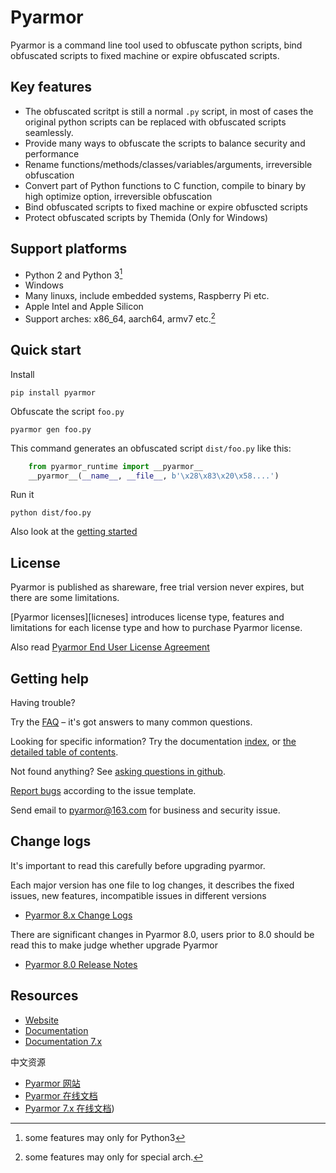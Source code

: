 # Pyarmor

Pyarmor is a command line tool used to obfuscate python scripts, bind
obfuscated scripts to fixed machine or expire obfuscated scripts.

## Key features

* The obfuscated scritpt is still a normal `.py` script, in most of
  cases the original python scripts can be replaced with obfuscated
  scripts seamlessly.
* Provide many ways to obfuscate the scripts to balance security and
  performance
* Rename functions/methods/classes/variables/arguments, irreversible
  obfuscation
* Convert part of Python functions to C function, compile to binary by
  high optimize option, irreversible obfuscation
* Bind obfuscated scripts to fixed machine or expire obfuscted scripts
* Protect obfuscated scripts by Themida (Only for Windows)

## Support platforms

* Python 2 and Python 3[^1]
* Windows
* Many linuxs, include embedded systems, Raspberry Pi etc.
* Apple Intel and Apple Silicon
* Support arches: x86_64, aarch64, armv7 etc.[^2]

[^1]: some features may only for Python3
[^2]: some features may only for special arch.

## Quick start

Install

    pip install pyarmor

Obfuscate the script `foo.py`

    pyarmor gen foo.py

This command generates an obfuscated script `dist/foo.py` like this:

```python
    from pyarmor_runtime import __pyarmor__
    __pyarmor__(__name__, __file__, b'\x28\x83\x20\x58....')
```

Run it

    python dist/foo.py

Also look at the [getting started][tutorial]

[tutorial]: https://pyarmor.readthedocs.io/en/stable/tutorial/getting-started.html

## License

Pyarmor is published as shareware, free trial version never expires, but there are
some limitations.

[Pyarmor licenses][licneses] introduces license type, features and
limitations for each license type and how to purchase Pyarmor license.

Also read [Pyarmor End User License Agreement](LICENSE)

[licenses]: https://pyarmor.readthedocs.io/en/latest/licenses.html

## Getting help

Having trouble?

Try the [FAQ][faq] – it's got answers to many common questions.

Looking for specific information? Try the documentation [index][genindex],
or [the detailed table of contents][mastertoc].

Not found anything? See [asking questions in github][asking].

[Report bugs][issues] according to the issue template.

Send email to <pyarmor@163.com> for business and security issue.

[faq]: https://pyarmor.readthedocs.io/en/stable/questions.html
[issues]: https://github.com/dashingsoft/pyarmor/issues
[genindex]: https://pyarmor.readthedocs.io/en/stable/genindex.html
[mastertoc]: https://pyarmor.readthedocs.io/en/stable/index.html#table-of-contents
[asking]: https://pyarmor.readthedocs.io/en/stable/questions.html#asking-questions-in-github

## Change logs

It's important to read this carefully before upgrading pyarmor.

Each major version has one file to log changes, it describes the fixed
issues, new features, incompatible issues in different versions

* [Pyarmor 8.x Change Logs](docs/ChangeLogs.8)

There are significant changes in Pyarmor 8.0, users prior to 8.0 should be
read this to make judge whether upgrade Pyarmor

* [Pyarmor 8.0 Release Notes](docs/ReleaseNotes.8)

## Resources

* [Website](https://pyarmor.dashingsoft.com)
* [Documentation](https://pyarmor.readthedocs.io/)
* [Documentation 7.x](https://pyarmor.readthedocs.io/en/v7.7/)

中文资源

* [Pyarmor 网站](https://pyarmor.dashingsoft.com/index-zh.html)
* [Pyarmor 在线文档](https://pyarmor.readthedocs.io/zh/)
* [Pyarmor 7.x 在线文档](https://pyarmor.readthedocs.io/zh/v7.x/))
